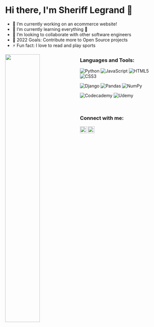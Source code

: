 # Hi there, I'm Sheriff Legrand 👋

- 🔭 I’m currently working on an ecommerce website!
 - 🌱 I’m currently learning everything 🤣
 - 👯 I’m looking to collaborate with other software engineers
 - 🥅 2022 Goals: Contribute more to Open Source projects
 - ⚡ Fun fact: I love to read and play sports




<!-- <img align="left" width="47%" src="https://github-readme-stats.vercel.app/api?username=stuykid&show_icons=true&theme=radical" /> -->

<img align="left" width="47%" src="https://github-readme-stats.vercel.app/api/top-langs/?username=stuykid" />
                       
<!-- ![Anurag's GitHub stats](https://github-readme-stats.vercel.app/api?username=stuykid&show_icons=true&theme=radical) -->

<!-- [![Top Langs](https://github-readme-stats.vercel.app/api/top-langs/?username=stuykid)](https://github.com/anuraghazra/github-readme-stats) -->

 ### Languages and Tools:
 
![Python](https://img.shields.io/badge/python-3670A0?style=for-the-badge&logo=python&logoColor=ffdd54)
![JavaScript](https://img.shields.io/badge/javascript-%23323330.svg?style=for-the-badge&logo=javascript&logoColor=%23F7DF1E)
![HTML5](https://img.shields.io/badge/html5-%23E34F26.svg?style=for-the-badge&logo=html5&logoColor=white)
![CSS3](https://img.shields.io/badge/css3-%231572B6.svg?style=for-the-badge&logo=css3&logoColor=white)

![Django](https://img.shields.io/badge/django-%23092E20.svg?style=for-the-badge&logo=django&logoColor=white)
![Pandas](https://img.shields.io/badge/pandas-%23150458.svg?style=for-the-badge&logo=pandas&logoColor=white)
![NumPy](https://img.shields.io/badge/numpy-%23013243.svg?style=for-the-badge&logo=numpy&logoColor=white)


![Codecademy](https://img.shields.io/badge/Codecademy-FFF0E5?style=for-the-badge&logo=codecademy&logoColor=1F243A)
![Udemy](https://img.shields.io/badge/Udemy-A435F0?style=for-the-badge&logo=Udemy&logoColor=white)

<br />

### Connect with me:
[<img align="left" alt="sherifflegrand | LinkedIn" width="22px" src="https://cdn.jsdelivr.net/npm/simple-icons@v3/icons/linkedin.svg" />][linkedin]
[<img align="left" alt="bklyn_sha | Instagram" width="22px" src="https://cdn.jsdelivr.net/npm/simple-icons@v3/icons/instagram.svg" />][instagram]

<br />

[instagram]: https://instagram.com/bklyn_sha
[linkedin]: https://linkedin.com/in/sheriff-legrand

<!-- ![Anaconda](https://img.shields.io/badge/Anaconda-%2344A833.svg?style=for-the-badge&logo=anaconda&logoColor=white)
![Visual Studio Code](https://img.shields.io/badge/Visual%20Studio%20Code-0078d7.svg?style=for-the-badge&logo=visual-studio-code&logoColor=white)
![Jupyter Notebook](https://img.shields.io/badge/jupyter-%23FA0F00.svg?style=for-the-badge&logo=jupyter&logoColor=white)
![Bootstrap](https://img.shields.io/badge/bootstrap-%23563D7C.svg?style=for-the-badge&logo=bootstrap&logoColor=white) -->
